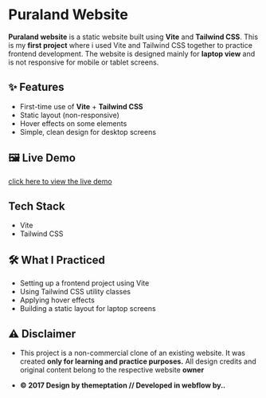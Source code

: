 # Puraland Website

**Puraland website** is a static website built using **Vite** and **Tailwind CSS**. This is my **first project** where i used Vite and Tailwind CSS together to practice frontend development. The website is designed mainly for **laptop view** and is not responsive for mobile or tablet screens.

## ✨ Features

- First-time use of **Vite** + **Tailwind CSS**
- Static layout (non-responsive)
- Hover effects on some elements
- Simple, clean design for desktop screens

## 🖼️ Live Demo


[click here to view the live demo](https://puraland-website.vercel.app/)

## Tech Stack

- Vite 
- Tailwind CSS

## 🛠️ What I Practiced

- Setting up a frontend project using Vite
- Using Tailwind CSS utility classes
- Applying hover effects
- Building a static layout for laptop screens

## ⚠️ Disclaimer

- This project is a non-commercial clone of an existing website. It was created **only for learning and practice purposes.** All design credits and original content belong to the respective website **owner**

- **© 2017 Design by themeptation // Developed in webflow by..**